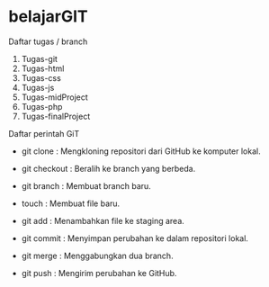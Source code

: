# belajarGIT
Daftar tugas / branch
1. Tugas-git
2. Tugas-html
3. Tugas-css
4. Tugas-js
5. Tugas-midProject
6. Tugas-php
7. Tugas-finalProject

Daftar perintah GiT

- git clone : Mengkloning repositori dari GitHub ke komputer lokal.
  
- git checkout : Beralih ke branch yang berbeda.
  
- git branch : Membuat branch baru.
  
- touch : Membuat file baru.
  
- git add : Menambahkan file ke staging area.
  
- git commit : Menyimpan perubahan ke dalam repositori lokal.
  
- git merge : Menggabungkan dua branch.
  
- git push : Mengirim perubahan ke GitHub.
